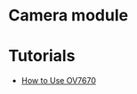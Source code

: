 # Camera module

# Tutorials
- [How to Use OV7670](https://circuitdigest.com/microcontroller-projects/how-to-use-ov7670-camera-module-with-arduino)